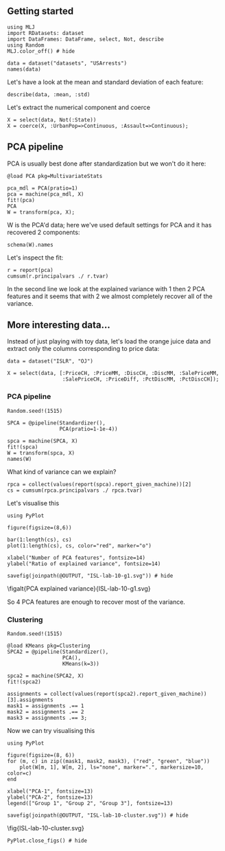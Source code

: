 <!--This file was generated, do not modify it.-->
## Getting started

```julia:ex1
using MLJ
import RDatasets: dataset
import DataFrames: DataFrame, select, Not, describe
using Random
MLJ.color_off() # hide

data = dataset("datasets", "USArrests")
names(data)
```

Let's have a look at the mean and standard deviation of each feature:

```julia:ex2
describe(data, :mean, :std)
```

Let's extract the numerical component and coerce

```julia:ex3
X = select(data, Not(:State))
X = coerce(X, :UrbanPop=>Continuous, :Assault=>Continuous);
```

## PCA pipeline

PCA is usually best done after standardization but we won't do it here:

```julia:ex4
@load PCA pkg=MultivariateStats

pca_mdl = PCA(pratio=1)
pca = machine(pca_mdl, X)
fit!(pca)
PCA
W = transform(pca, X);
```

W is the PCA'd data; here we've used default settings for PCA and it has recovered 2 components:

```julia:ex5
schema(W).names
```

Let's inspect the fit:

```julia:ex6
r = report(pca)
cumsum(r.principalvars ./ r.tvar)
```

In the second line we look at the explained variance with 1 then 2 PCA features and it seems that with 2 we almost completely recover all of the variance.

## More interesting data...

Instead of just playing with toy data, let's load the orange juice data and extract only the columns corresponding to price data:

```julia:ex7
data = dataset("ISLR", "OJ")

X = select(data, [:PriceCH, :PriceMM, :DiscCH, :DiscMM, :SalePriceMM,
                  :SalePriceCH, :PriceDiff, :PctDiscMM, :PctDiscCH]);
```

### PCA pipeline

```julia:ex8
Random.seed!(1515)

SPCA = @pipeline(Standardizer(),
                 PCA(pratio=1-1e-4))

spca = machine(SPCA, X)
fit!(spca)
W = transform(spca, X)
names(W)
```

What kind of variance can we explain?

```julia:ex9
rpca = collect(values(report(spca).report_given_machine))[2]
cs = cumsum(rpca.principalvars ./ rpca.tvar)
```

Let's visualise this

```julia:ex10
using PyPlot

figure(figsize=(8,6))

bar(1:length(cs), cs)
plot(1:length(cs), cs, color="red", marker="o")

xlabel("Number of PCA features", fontsize=14)
ylabel("Ratio of explained variance", fontsize=14)

savefig(joinpath(@OUTPUT, "ISL-lab-10-g1.svg")) # hide
```

\figalt{PCA explained variance}{ISL-lab-10-g1.svg}

So 4 PCA features are enough to recover most of the variance.

### Clustering

```julia:ex11
Random.seed!(1515)

@load KMeans pkg=Clustering
SPCA2 = @pipeline(Standardizer(),
                  PCA(),
                  KMeans(k=3))

spca2 = machine(SPCA2, X)
fit!(spca2)

assignments = collect(values(report(spca2).report_given_machine))[3].assignments
mask1 = assignments .== 1
mask2 = assignments .== 2
mask3 = assignments .== 3;
```

Now we can  try visualising this

```julia:ex12
using PyPlot

figure(figsize=(8, 6))
for (m, c) in zip((mask1, mask2, mask3), ("red", "green", "blue"))
    plot(W[m, 1], W[m, 2], ls="none", marker=".", markersize=10, color=c)
end

xlabel("PCA-1", fontsize=13)
ylabel("PCA-2", fontsize=13)
legend(["Group 1", "Group 2", "Group 3"], fontsize=13)

savefig(joinpath(@OUTPUT, "ISL-lab-10-cluster.svg")) # hide
```

\fig{ISL-lab-10-cluster.svg}

```julia:ex13
PyPlot.close_figs() # hide
```

